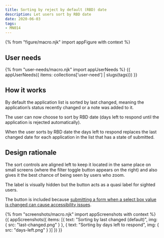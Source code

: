 ```yaml
---
title: Sorting by reject by default (RBD) date
description: Let users sort by RBD date
date: 2020-06-03
tags:
- MN014
---
```


{% from "figure/macro.njk" import appFigure with context %}

## User needs

{% from "user-needs/macro.njk" import appUserNeeds %}
{{ appUserNeeds({ items: collections['user-need'] | slugs(tags)}) }}

## How it works

By default the application list is sorted by last changed, meaning the application’s status recently changed or a note was added to it.

The user can now choose to sort by RBD date (days left to respond until the application is rejected automatically).

When the user sorts by RBD date the days left to respond replaces the last changed date for each application in the list that has a state of submitted.

## Design rationale

The sort controls are aligned left to keep it located in the same place on small screens (where the filter toggle button appears on the right) and also gives it the best chance of being seen by users who zoom.

The label is visually hidden but the button acts as a quasi label for sighted users.

The button is included because [submitting a form when a select box value is changed can cause accessibility issues](https://adamsilver.io/articles/select-boxes-shouldnt-submit-on-change/).

{% from "screenshots/macro.njk" import appScreenshots with context %}
{{ appScreenshots({
  items: [{
    text: "Sorting by last changed (default)",
    img: {
      src: "last-changed.png"
    }
  }, {
    text: "Sorting by days left to respond",
    img: {
      src: "days-left.png"
    }
  }]
}) }}
